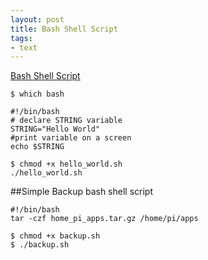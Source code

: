```yaml
---
layout: post
title: Bash Shell Script
tags:
- text
---
```


[Bash Shell Script](https://linuxconfig.org/bash-scripting-tutorial)

```
$ which bash
```

```
#!/bin/bash
# declare STRING variable
STRING="Hello World"
#print variable on a screen
echo $STRING
```

```
$ chmod +x hello_world.sh
./hello_world.sh
 ```

##Simple Backup bash shell script

```
#!/bin/bash
tar -czf home_pi_apps.tar.gz /home/pi/apps
```
```
$ chmod +x backup.sh
$ ./backup.sh
```
